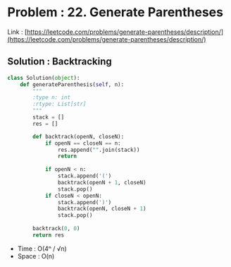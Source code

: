 # Problem : 22. Generate Parentheses
Link : [https://leetcode.com/problems/generate-parentheses/description/](https://leetcode.com/problems/generate-parentheses/description/)

## Solution : Backtracking

```python
class Solution(object):
    def generateParenthesis(self, n):
        """
        :type n: int
        :rtype: List[str]
        """
        stack = []
        res = []

        def backtrack(openN, closeN):
            if openN == closeN == n:
                res.append("".join(stack))
                return
            
            if openN < n:
                stack.append('(')
                backtrack(openN + 1, closeN)
                stack.pop()
            if closeN < openN:
                stack.append(')')
                backtrack(openN, closeN + 1)
                stack.pop()
        
        backtrack(0, 0)
        return res
```
- Time : O(4ⁿ / √n)
- Space : O(n)
